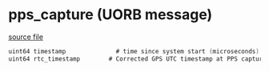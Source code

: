 # pps_capture (UORB message)



[source file](https://github.com/PX4/PX4-Autopilot/blob/release/1.13/msg/pps_capture.msg)

```c
uint64 timestamp			  # time since system start (microseconds) at PPS capture event
uint64 rtc_timestamp		# Corrected GPS UTC timestamp at PPS capture event
```
